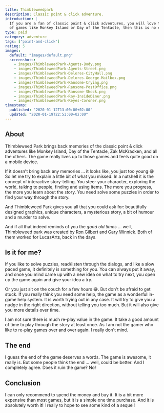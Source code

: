 ```yaml
---
title: Thimbleweedpark
description: Classic point & click adventure.
introduction: |
  If you are a fan of classic point & click adventures, you will love this. And if this reminds you
  of games like Monkey Island or Day of the Tentacle, then this is no coincidence.
type: paid
category: adventure
tags: ["point-and-click"]
rating: 5
images:
  default: "images/default.png"
  screenshots:
    - images/ThimbleweedPark-Agents-Body.png
    - images/ThimbleweedPark-Agents-Street.png
    - images/ThimbleweedPark-Delores-CityHall.png
    - images/ThimbleweedPark-Delores-George-Mailbox.png
    - images/ThimbleweedPark-Ransome-Crying.png
    - images/ThimbleweedPark-Ransome-PostOffice.png
    - images/ThimbleweedPark-Ransome-Shock.png
    - images/ThimbleweedPark-Ray-InsideDiner.png
    - images/ThimbleweedPark-Reyes-Coroner.png
timestamp:
  published: "2020-01-12T13:00:00+02:00"
  updated: "2020-01-19T22:51:00+02:00"
---
```


## About

Thimbleweed Park brings back memories of the classic point & click adventures like Monkey Island, Day of the Tentacle,
Zak McKracken, and all the others. The game really lives up to those games and feels quite good on a mobile device.

If it doesn't bring back any memories … it looks like, you just too young 😁 So let me try to explain a little bit of
what you missed. In a nutshell it is the concept of interactive story-telling. You steer your character,
exploring the world, talking to people, finding and using items. The more you progress, the more you learn about the story. You need solve some puzzles in order to find your way through the story.

And Thimbleweed Park gives you all that you could ask for: beautifully designed graphics, unique characters, a mysterious story, a bit of humour and a murder to solve.

And if all that indeed reminds of you the *good old times* … well, Thimbleweed park was created by [Ron Gilbert](https://en.m.wikipedia.org/wiki/Ron_Gilbert) and [Gary Winnick](https://en.m.wikipedia.org/wiki/Gary_Winnick_(game_developer)). Both of them worked for LucasArts, back in the days.

## Is it for me?

If you like to solve puzzles, read/listen through the dialogs, and like a slow paced game, it definitely is something
for you. You can always put it away, and once you mind came up with a new idea on what to try next, you open up the
game again and give your idea a try.

Or you just sit on the couch for a few hours 😁. But don't be afraid to get stuck. If you really think you need some
help, the game as a wonderful in-game help system. It is worth trying out in any case. It will try to give you a nudge
in the right direction, without telling you too much. But it will also give you more details over time.

I am not sure there is much re-play value in the game. It take a good amount of time to play through the story at
least once. As I am not the gamer who like to re-play games over and over again. I really don't mind.

## The end

I guess the end of the game deserves a words. The game is awesome, it really is. But some people think the end … well, could be better. And I completely agree. Does it ruin the game? No!

## Conclusion

I can only recommend to spend the money and buy it. It is a bit more expensive than most games, but it is a simple
one time purchase. And it is absolutely worth it! I really to hope to see some kind of a sequel!
